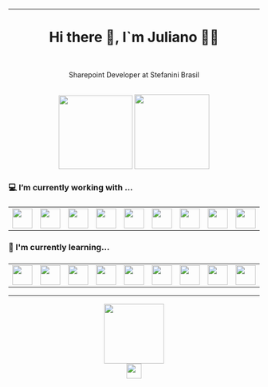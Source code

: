 <hr>
<div align="center">
  <h1>Hi there 👋, I`m Juliano 🧑‍💻</h1>
  </br>
  <p>Sharepoint Developer at Stefanini Brasil</p>
  </br>
  
  <img height="148rem" src="https://user-images.githubusercontent.com/45412979/188247119-44d5a798-1097-4960-ac68-b5f4fdd70e73.gif" />
  <img height="150rem" src="https://github-readme-stats.vercel.app/api/top-langs/?username=JulianoBaumel&layout=compact&hide_border=true&theme=vision-friendly-dark"/>
</div>



<h3>💻 I’m currently working with ...<h3>
<table>
  <tr>
    <td align="center"><img height="40rem" src="https://upload.wikimedia.org/wikipedia/commons/e/e1/Microsoft_Office_SharePoint_%282019%E2%80%93present%29.svg"/></td>
    <td align="center"><img height="40rem" src="https://cdn.jsdelivr.net/gh/devicons/devicon/icons/javascript/javascript-plain.svg"/></td>
    <td align="center"><img height="40rem" src="https://cdn.jsdelivr.net/gh/devicons/devicon/icons/jquery/jquery-original.svg"/></td>
    <td align="center"><img height="40rem" src="https://cdn.jsdelivr.net/gh/devicons/devicon/icons/bootstrap/bootstrap-plain.svg"/></td>
    <td align="center"><img height="40rem" src="https://cdn.jsdelivr.net/gh/devicons/devicon/icons/css3/css3-plain.svg"/></td>
    <td align="center"><img height="40rem" src="https://cdn.jsdelivr.net/gh/devicons/devicon/icons/html5/html5-plain.svg"/></td>
    <td align="center"><img height="40rem" src="https://powerapps.microsoft.com/images/application-logos/svg/powerapps.svg"/></td>
    <td align="center"><img height="40rem" src="https://powerapps.microsoft.com/images/application-logos/svg/powerautomate.svg"/></td>
    <td align="center"><img height="40rem" src="https://leadsbridge.com/wp-content/themes/leadsbridge/img/integration-lg-logos/logo716.png"/></td>
  </tr>  
</table>

<h3>📖 I'm currently learning...<h3>
<table>
  <tr>
    <td align="center"><img height="40rem" src="https://cdn.jsdelivr.net/gh/devicons/devicon/icons/react/react-original.svg" /></td>
    <td align="center"><img height="40rem" src="https://cdn.jsdelivr.net/gh/devicons/devicon/icons/typescript/typescript-plain.svg" /></td>
    <td align="center"><img height="40rem" src="https://cdn.jsdelivr.net/gh/devicons/devicon/icons/tailwindcss/tailwindcss-plain.svg" /></td>
    <td align="center"><img height="40rem" src="https://cdn.jsdelivr.net/gh/devicons/devicon/icons/npm/npm-original-wordmark.svg" /></td>
    <td align="center"><img height="40rem" src="https://cdn.jsdelivr.net/gh/devicons/devicon/icons/nodejs/nodejs-original.svg" /></td>
    <td align="center"><img height="40rem" src="https://cdn.jsdelivr.net/gh/devicons/devicon/icons/csharp/csharp-plain.svg" /></td>
    <td align="center"><img height="40rem" src="https://cdn.jsdelivr.net/gh/devicons/devicon/icons/figma/figma-original.svg"/></td>
    <td align="center"><img height="40rem" src="https://cdn.jsdelivr.net/gh/devicons/devicon/icons/xd/xd-plain.svg"/></td>
    <td align="center"><img height="40rem" src="https://cdn.jsdelivr.net/gh/devicons/devicon/icons/mysql/mysql-original-wordmark.svg" /></td>
    <td align="center"><img height="40rem" src="https://cdn.jsdelivr.net/gh/devicons/devicon/icons/opengl/opengl-plain.svg" /></td>
  </tr>
</table>

<hr>

<div align="center">
  <img height="120rem" src="https://user-images.githubusercontent.com/45412979/188284601-f4c4a693-351c-4104-8aef-1933fc358a12.gif"/>
  </br>
  <a href="https://www.linkedin.com/in/juliano-baumel/">
    <img height="30rem" src="https://camo.githubusercontent.com/a493f6833f99fb3c85788d6d9305e6b7a42b838e5ee5d138fd9a8214a7e77472/68747470733a2f2f696d672e736869656c64732e696f2f62616467652f6c696e6b6564696e2d2532333030373742352e7376673f267374796c653d666f722d7468652d6261646765266c6f676f3d6c696e6b6564696e266c6f676f436f6c6f723d7768697465" />
  </a>
</div>
  

